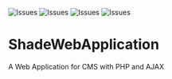 ![Issues](https://img.shields.io/github/issues/shade-sdev/ShadeWebApplication)
![Issues](https://img.shields.io/github/forks/shade-sdev/ShadeWebApplication)
![Issues](https://img.shields.io/github/stars/shade-sdev/ShadeWebApplication)
![Issues](https://img.shields.io/github/license/shade-sdev/ShadeWebApplication)

# ShadeWebApplication
 A Web Application for CMS with PHP and AJAX
